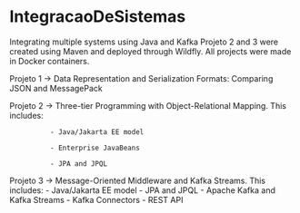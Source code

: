# IntegracaoDeSistemas
Integrating multiple systems using Java and Kafka
Projeto 2 and 3 were created using Maven and deployed through Wildfly. All projects were made in Docker containers.

Projeto 1 -> Data Representation and Serialization Formats: Comparing JSON and MessagePack

Projeto 2 -> Three-tier	Programming	with Object-Relational Mapping. This includes:

              - Java/Jakarta EE model
              
              - Enterprise JavaBeans
              
              - JPA and JPQL  
              
              
Projeto 3 -> Message-Oriented Middleware and Kafka Streams. This includes:
              - Java/Jakarta EE model
              - JPA and JPQL 
              - Apache Kafka and Kafka Streams
              - Kafka Connectors
              - REST API  
